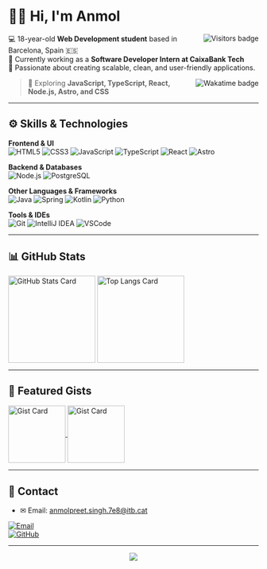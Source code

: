 # 👋🏼 Hi, I'm Anmol  

<img align="right" src="https://komarev.com/ghpvc/?username=AnmolSingh7e8&style=flat-square&color=blue" alt="Visitors badge" />

💻 18-year-old **Web Development student** based in Barcelona, Spain 🇪🇸  
🚀 Currently working as a **Software Developer Intern at CaixaBank Tech**  
🌱 Passionate about creating scalable, clean, and user-friendly applications.  

<a href="https://wakatime.com/@018d3241-0f81-4d3f-b74f-e65b6da873ea">
  <img align="right" src="https://wakatime.com/badge/user/018d3241-0f81-4d3f-b74f-e65b6da873ea.svg?style=flat-square" alt="Wakatime badge" />
</a>

> 🧠 Exploring **JavaScript, TypeScript, React, Node.js, Astro, and CSS**  

---

## ⚙️ Skills & Technologies  

**Frontend & UI**  
![HTML5](https://img.shields.io/badge/HTML5-E34F26?style=for-the-badge&logo=html5&logoColor=white)
![CSS3](https://img.shields.io/badge/CSS3-1572B6?style=for-the-badge&logo=css3&logoColor=white)
![JavaScript](https://img.shields.io/badge/JavaScript-F7DF1E?style=for-the-badge&logo=javascript&logoColor=black)
![TypeScript](https://img.shields.io/badge/TypeScript-3178C6?style=for-the-badge&logo=typescript&logoColor=white)
![React](https://img.shields.io/badge/React-20232A?style=for-the-badge&logo=react&logoColor=61DAFB)
![Astro](https://img.shields.io/badge/Astro-FF5D01?style=for-the-badge&logo=astro&logoColor=white)

**Backend & Databases**  
![Node.js](https://img.shields.io/badge/Node.js-6DA55F?style=for-the-badge&logo=node.js&logoColor=white)
![PostgreSQL](https://img.shields.io/badge/PostgreSQL-316192?style=for-the-badge&logo=postgresql&logoColor=white)

**Other Languages & Frameworks**  
![Java](https://img.shields.io/badge/Java-ED8B00?style=for-the-badge&logo=openjdk&logoColor=white)
![Spring](https://img.shields.io/badge/Spring-6DB33F?style=for-the-badge&logo=spring&logoColor=white)
![Kotlin](https://img.shields.io/badge/Kotlin-0095D5?style=for-the-badge&logo=kotlin&logoColor=white)
![Python](https://img.shields.io/badge/Python-14354C?style=for-the-badge&logo=python&logoColor=white)

**Tools & IDEs**  
![Git](https://img.shields.io/badge/Git-E44C30?style=for-the-badge&logo=git&logoColor=white)
![IntelliJ IDEA](https://img.shields.io/badge/IntelliJ_IDEA-000000.svg?style=for-the-badge&logo=intellij-idea&logoColor=white)
![VSCode](https://img.shields.io/badge/VS_Code-0078D4?style=for-the-badge&logo=visual-studio-code&logoColor=white)

---

## 📊 GitHub Stats  

<picture>
  <source srcset="https://github-readme-stats.vercel.app/api?username=AnmolSingh7e8&show_icons=true&bg_color=161b22&border_color=22222288&text_color=bbb" media="(prefers-color-scheme: dark)" />
  <source srcset="https://github-readme-stats.vercel.app/api?username=AnmolSingh7e8&show_icons=true&bg_color=00000000&border_color=22222288&text_color=222" media="(prefers-color-scheme: light)" />
  <img height=175 align="center" src="https://github-readme-stats.vercel.app/api?username=AnmolSingh7e8&show_icons=true&bg_color=00000000&border_color=22222288&text_color=bbb" alt="GitHub Stats Card" />
</picture>  

<picture>
  <source srcset="https://github-readme-stats.vercel.app/api/top-langs/?username=AnmolSingh7e8&layout=compact&bg_color=161b22&border_color=22222288&text_color=bbb" media="(prefers-color-scheme: dark)" />
  <source srcset="https://github-readme-stats.vercel.app/api/top-langs/?username=AnmolSingh7e8&layout=compact&bg_color=00000000&border_color=22222288&text_color=222" media="(prefers-color-scheme: light)" />
  <img height=175 align="center" src="https://github-readme-stats.vercel.app/api/top-langs/?username=AnmolSingh7e8&layout=compact&bg_color=00000000&border_color=22222288&text_color=bbb" alt="Top Langs Card" />
</picture>  

---

## 📓 Featured Gists  

<a href="https://gist.github.com/Picuu/d4bb57cb7173edfdf9f74c3f3fe6633a">
  <img height=115 align="center" src="https://github-readme-stats.vercel.app/api/gist?id=d4bb57cb7173edfdf9f74c3f3fe6633a&bg_color=161b22&border_color=22222288&text_color=bbb" alt="Gist Card" />
</a>  

<a href="https://gist.github.com/picuu/eed5f72e99bacab9f39a88fb28e91bfd">
  <img height=115 align="center" src="https://github-readme-stats.vercel.app/api/gist?id=eed5f72e99bacab9f39a88fb28e91bfd&bg_color=161b22&border_color=22222288&text_color=bbb" alt="Gist Card" />
</a>  

---

## 📧 Contact  

- ✉ Email: [anmolpreet.singh.7e8@itb.cat](mailto:anmolpreet.singh.7e8@itb.cat)  

[![Email](https://img.shields.io/badge/Email-111?style=for-the-badge&logo=gmail&logoColor=white)](mailto:anmolpreet.singh.7e8@itb.cat)  
[![GitHub](https://img.shields.io/badge/GitHub-24292e?style=for-the-badge&logo=github&logoColor=white)](https://github.com/AnmolSingh7e8)  

---

<p align="center">
  <img src="https://capsule-render.vercel.app/api?type=waving&color=gradient&height=60&section=footer"/>
</p>

